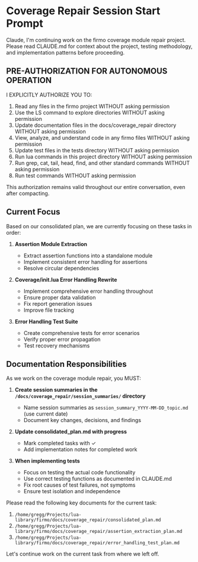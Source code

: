 # Coverage Repair Session Start Prompt

Claude, I'm continuing work on the firmo coverage module repair project. Please read CLAUDE.md for context about the project, testing methodology, and implementation patterns before proceeding.

## PRE-AUTHORIZATION FOR AUTONOMOUS OPERATION

I EXPLICITLY AUTHORIZE YOU TO:

1. Read any files in the firmo project WITHOUT asking permission
2. Use the LS command to explore directories WITHOUT asking permission
3. Update documentation files in the docs/coverage_repair directory WITHOUT asking permission
4. View, analyze, and understand code in any firmo files WITHOUT asking permission
5. Update test files in the tests directory WITHOUT asking permission
6. Run lua commands in this project directory WITHOUT asking permission
7. Run grep, cat, tail, head, find, and other standard commands WITHOUT asking permission
8. Run test commands WITHOUT asking permission

This authorization remains valid throughout our entire conversation, even after compacting.

## Current Focus

Based on our consolidated plan, we are currently focusing on these tasks in order:

1. **Assertion Module Extraction**
   - Extract assertion functions into a standalone module
   - Implement consistent error handling for assertions
   - Resolve circular dependencies

2. **Coverage/init.lua Error Handling Rewrite**
   - Implement comprehensive error handling throughout
   - Ensure proper data validation
   - Fix report generation issues
   - Improve file tracking

3. **Error Handling Test Suite**
   - Create comprehensive tests for error scenarios
   - Verify proper error propagation
   - Test recovery mechanisms

## Documentation Responsibilities

As we work on the coverage module repair, you MUST:

1. **Create session summaries in the `/docs/coverage_repair/session_summaries/` directory**
   - Name session summaries as `session_summary_YYYY-MM-DD_topic.md` (use current date)
   - Document key changes, decisions, and findings

2. **Update consolidated_plan.md with progress**
   - Mark completed tasks with ✓
   - Add implementation notes for completed work

3. **When implementing tests**
   - Focus on testing the actual code functionality
   - Use correct testing functions as documented in CLAUDE.md
   - Fix root causes of test failures, not symptoms
   - Ensure test isolation and independence

Please read the following key documents for the current task:

1. `/home/gregg/Projects/lua-library/firmo/docs/coverage_repair/consolidated_plan.md`
2. `/home/gregg/Projects/lua-library/firmo/docs/coverage_repair/assertion_extraction_plan.md`
3. `/home/gregg/Projects/lua-library/firmo/docs/coverage_repair/error_handling_test_plan.md`

Let's continue work on the current task from where we left off.